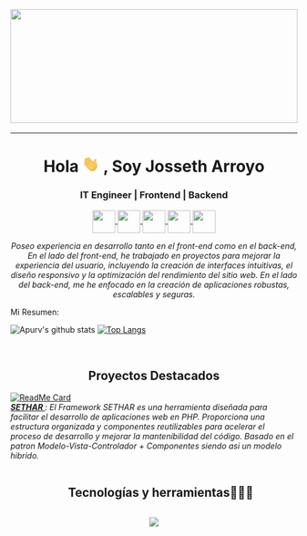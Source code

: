 <p align="center">
    <img height="200" src="https://i.imgur.com/iXuL1HG.png" width="100%"/>
</p>
<hr>
    <h1 align="center">
        Hola
        <img src="https://raw.githubusercontent.com/ABSphreak/ABSphreak/master/gifs/Hi.gif" width="30px">
            , Soy Josseth Arroyo
        </img>
    </h1>
    <h3 align="center">
        IT Engineer | Frontend | Backend
    </h3>
    <p align="center">
        <a href="https://www.linkedin.com/in/josseth-manuel-arroyo-bracamonte-050784183" target="blank">
            <img align="center" height="40" src="https://cdn.icon-icons.com/icons2/2429/PNG/512/linkedin_logo_icon_147268.png" width="40"/>
        </a>
        <a href="https://www.facebook.com/jossethmanuel.arroyobracamonte" target="blank">
            <img align="center" height="40" src="https://cdn.icon-icons.com/icons2/642/PNG/512/facebook_icon-icons.com_59205.png" width="40"/>
        </a>
        <a href="https://www.getmanfred.com/perfil/f8f63495-c13c-4d30-a3d1-17650ee1e7a0" target="blank">
            <img align="center" height="40" src="https://cdn-icons-png.flaticon.com/512/4412/4412860.png" width="40"/>
        </a>
        <a href="mailto: cheche482010@gmail.com">
            <img align="center" height="40" src="https://cdn.icon-icons.com/icons2/730/PNG/512/gmail_icon-icons.com_62758.png" width="40"/>
        </a>
        <a href="tel:+584161835429">
            <img align="center" height="40" src="https://cdn-icons-png.flaticon.com/512/724/724664.png" width="40"/>
        </a>
    </p>
    <p align="center">
        <em>
            Poseo experiencia en desarrollo tanto en el front-end como en el back-end, En el lado del front-end, he trabajado en proyectos para mejorar la experiencia del usuario, incluyendo la creación de interfaces intuitivas, el diseño responsivo y la optimización del rendimiento del sitio web. En el lado del back-end, me he enfocado en la creación de aplicaciones robustas, escalables y seguras.
        </em>
    </p>
    <p align="center">
       <div><p>Mi Resumen: </p></div>

![Apurv's github stats](https://github-readme-stats.vercel.app/api?username=cheche482010&show;_icons=true)
[![Top Langs](https://github-readme-stats.vercel.app/api/top-langs/?username=cheche482010&layout=compact)](https://github.com/anuraghazra/github-readme-stats)
    </p>
    <br/>
    <p align="center">
        <h2 align="center">
            Proyectos Destacados
        </h2>
        
[![ReadMe Card](https://github-readme-stats.vercel.app/api/pin/?username=cheche482010&repo=SETHAR)](https://github.com/cheche482010/SETHAR)
<br>
        <em>
            <b>
                <a href="https://github.com/cheche482010/SETHAR">
                    SETHAR
                </a>
            </b>
            : El Framework SETHAR es una herramienta diseñada para facilitar el desarrollo de aplicaciones web en PHP. Proporciona una estructura organizada y componentes reutilizables para acelerar el proceso de desarrollo y mejorar la mantenibilidad del código. Basado en el patron Modelo-Vista-Controlador + Componentes siendo asi un modelo hibrido.
            <br>
        </em>
    </p>
</hr>
<div id="user-content-toc">
    <ul align="center">
        <summary>
            <h2 style="display: inline-block">
                Tecnologías y herramientas👨🏻‍💻
            </h2>
        </summary>
    </ul>
</div>
<!--tech stack icons-->
<p align="center">
    <a href="https://skillicons.dev">
        <img src="https://skillicons.dev/icons?i=git,bootstrap,c,cpp,css,discord,figma,github,html,js,mysql,nextjs,nodejs,react,azure,gmail,jquery,laravel,php,postgres,ts,visualstudio,vscode&perline=14"/>
    </a>
</p>
